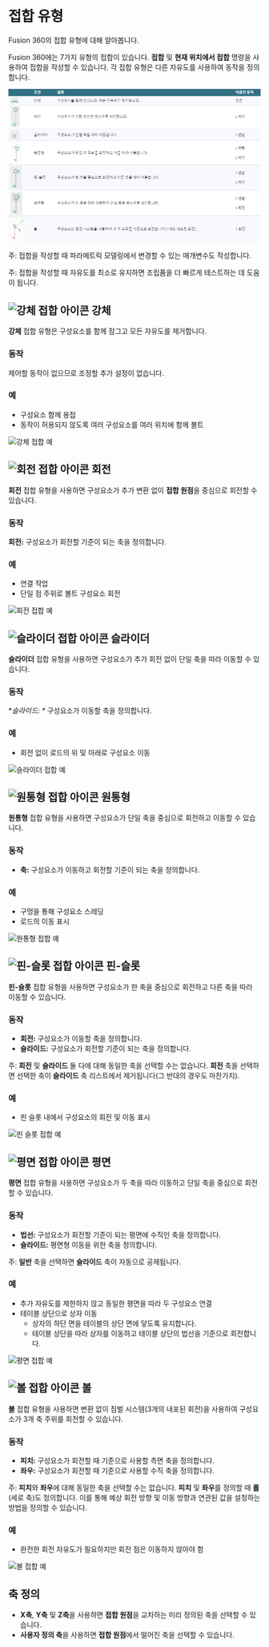 접합 유형
=====

Fusion 360의 접합 유형에 대해 알아봅니다.

Fusion 360에는 7가지 유형의 접합이 있습니다. **접합** 및 **현재 위치에서 접합** 명령을 사용하여 접합을 작성할 수 있습니다. 각 접합 유형은 다른 자유도를 사용하여 동작을 정의합니다.

![img](../../asset/images/joints.png)

주: 접합을 작성할 때 파라메트릭 모델링에서 변경할 수 있는 매개변수도 작성합니다.

주: 접합을 작성할 때 자유도를 최소로 유지하면 조립품을 더 빠르게 테스트하는 데 도움이 됩니다.

![강체 접합 아이콘](https://help.autodesk.com/cloudhelp/KOR/Fusion-Assemble/images/icon/joint-rigid.png) 강체
---------------------------------------------------------------------------

**강체** 접합 유형은 구성요소를 함께 잠그고 모든 자유도를 제거합니다.

### 동작

제어할 동작이 없으므로 조정할 추가 설정이 없습니다.

### 예

*   구성요소 함께 용접
*   동작이 허용되지 않도록 여러 구성요소를 여러 위치에 함께 볼트

![강체 접합 예](https://help.autodesk.com/cloudhelp/KOR/Fusion-Assemble/images/example/joint-rigid.png)

![회전 접합 아이콘](https://help.autodesk.com/cloudhelp/KOR/Fusion-Assemble/images/icon/joint-revolute.png) 회전
------------------------------------------------------------------------------

**회전** 접합 유형을 사용하면 구성요소가 추가 변환 없이 **접합 원점**을 중심으로 회전할 수 있습니다.

### 동작

**회전:** 구성요소가 회전할 기준이 되는 축을 정의합니다.

### 예

*   연결 작업
*   단일 점 주위로 볼트 구성요소 회전

![회전 접합 예](https://help.autodesk.com/cloudhelp/KOR/Fusion-Assemble/images/example/joint-revolute.png)

![슬라이더 접합 아이콘](https://help.autodesk.com/cloudhelp/KOR/Fusion-Assemble/images/icon/joint-slider.png) 슬라이더
--------------------------------------------------------------------------------

**슬라이더** 접합 유형을 사용하면 구성요소가 추가 회전 없이 단일 축을 따라 이동할 수 있습니다.

### 동작

\*_슬라이드: \*_ 구성요소가 이동할 축을 정의합니다.

### 예

*   회전 없이 로드의 위 및 아래로 구성요소 이동

![슬라이더 접합 예](https://help.autodesk.com/cloudhelp/KOR/Fusion-Assemble/images/example/joint-slider.png)

![원통형 접합 아이콘](https://help.autodesk.com/cloudhelp/KOR/Fusion-Assemble/images/icon/joint-cylindrical.png) 원통형
-----------------------------------------------------------------------------------

**원통형** 접합 유형을 사용하면 구성요소가 단일 축을 중심으로 회전하고 이동할 수 있습니다.

### 동작

*   **축:** 구성요소가 이동하고 회전할 기준이 되는 축을 정의합니다.

### 예

*   구멍을 통해 구성요소 스레딩
*   로드의 이동 표시

![원통형 접합 예](https://help.autodesk.com/cloudhelp/KOR/Fusion-Assemble/images/example/joint-cylindrical.png)

![핀-슬롯 접합 아이콘](https://help.autodesk.com/cloudhelp/KOR/Fusion-Assemble/images/icon/joint-pin-slot.png) 핀-슬롯
----------------------------------------------------------------------------------

**핀-슬롯** 접합 유형을 사용하면 구성요소가 한 축을 중심으로 회전하고 다른 축을 따라 이동할 수 있습니다.

### 동작

*   **회전:** 구성요소가 이동할 축을 정의합니다.
*   **슬라이드:** 구성요소가 회전할 기준이 되는 축을 정의합니다.

주: **회전** 및 **슬라이드** 둘 다에 대해 동일한 축을 선택할 수는 없습니다. **회전** 축을 선택하면 선택한 축이 **슬라이드** 축 리스트에서 제거됩니다(그 반대의 경우도 마찬가지).

### 예

*   핀 슬롯 내에서 구성요소의 회전 및 이동 표시

![핀 슬롯 접합 예](https://help.autodesk.com/cloudhelp/KOR/Fusion-Assemble/images/example/joint-pin-slot.png)

![평면 접합 아이콘](https://help.autodesk.com/cloudhelp/KOR/Fusion-Assemble/images/icon/joint-planar.png) 평면
----------------------------------------------------------------------------

**평면** 접합 유형을 사용하면 구성요소가 두 축을 따라 이동하고 단일 축을 중심으로 회전할 수 있습니다.

### 동작

*   **법선:** 구성요소가 회전할 기준이 되는 평면에 수직인 축을 정의합니다.
*   **슬라이드:** 평면형 이동을 위한 축을 정의합니다.

주: **일반** 축을 선택하면 **슬라이드** 축이 자동으로 공제됩니다.

### 예

*   추가 자유도를 제한하지 않고 동일한 평면을 따라 두 구성요소 연결
*   테이블 상단으로 상자 이동
    *   상자의 하단 면을 테이블의 상단 면에 닿도록 유지합니다.
    *   테이블 상단을 따라 상자를 이동하고 테이블 상단의 법선을 기준으로 회전합니다.

![평면 접합 예](https://help.autodesk.com/cloudhelp/KOR/Fusion-Assemble/images/example/joint-planar.png)

![볼 접합 아이콘](https://help.autodesk.com/cloudhelp/KOR/Fusion-Assemble/images/icon/joint-ball.png) 볼
------------------------------------------------------------------------

**볼** 접합 유형을 사용하면 변환 없이 짐벌 시스템(3개의 내포된 회전)을 사용하여 구성요소가 3개 축 주위를 회전할 수 있습니다.

### 동작

*   **피치:** 구성요소가 회전할 때 기준으로 사용할 측면 축을 정의합니다.
*   **좌우:** 구성요소가 회전할 때 기준으로 사용할 수직 축을 정의합니다.

주: **피치**와 **좌우**에 대해 동일한 축을 선택할 수는 없습니다. **피치** 및 **좌우**를 정의할 때 **롤**(세로 축)도 정의합니다. 이를 통해 예상 회전 방향 및 이동 방향과 연관된 값을 설정하는 방법을 정의할 수 있습니다.

### 예

*   완전한 회전 자유도가 필요하지만 회전 점은 이동하지 않아야 함

![볼 접합 예](https://help.autodesk.com/cloudhelp/KOR/Fusion-Assemble/images/example/joint-ball.png)

축 정의
----

*   **X축**, **Y축** 및 **Z축**을 사용하면 **접합 원점**을 교차하는 미리 정의된 축을 선택할 수 있습니다.
*   **사용자 정의 축**을 사용하면 **접합 원점**에서 떨어진 축을 선택할 수 있습니다.